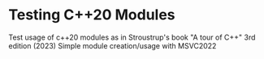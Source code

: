 # Testing C++20 Modules

Test usage of c++20 modules as in Stroustrup's book "A tour of C++" 3rd edition (2023)
Simple module creation/usage with MSVC2022
